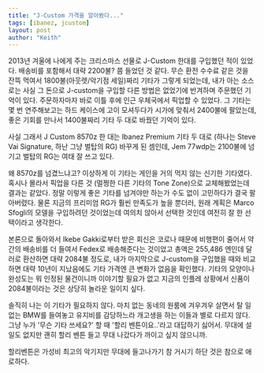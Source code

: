```yaml
---
title: "J-Custom 가격을 알아봤다..."
tags: [ibanez, jcustom]
layout: post
author: "Keith"
---
```


2013년 겨울에 나에게 주는 크리스마스 선물로 J-Custom 한대를 구입했던 적이 있었다. 배송비를 포함해서 대략 2200불? 쯤 들었던 것 같다. 무슨 환전 수수료 같은 것을 잔뜩 먹여서 1800불(아웃렛/악기점 세일)짜리 기타가 그렇게 되었는데, 내가 아는 소스로는 사실 그 돈으로 J-custom을 구입할 다른 방법은 없었기에 반겨하며 주문했던 기억이 있다. 주문하자마자 바로 이틀 후에 인근 우체국에서 픽업할 수 있었다. 그 기타는 몇 번 연주해보고는 하드 케이스에 고이 모셔두다가 시가에 맞춰서 2400불에 팔았는데, 좋은 기회를 만나서 1400불짜리 기타 두 대로 바꿨던 기억이 있다.

사실 그래서 J Custom 8570z 한 대는 Ibanez Premium 기타 두 대로 (하나는 Steve Vai Signature, 하난 그냥 벌탑의 RG) 바꾸게 된 셈인데, Jem 77wdp는 2100불에 넘기고 벌탑의 RG는 여태 잘 쓰고 있다. 

왜 8570z를 넘겼느냐고? 이상하게 이 기타는 게인을 거의 먹지 않는 신기한 기타였다. 혹시나 몰라서 픽업을 다른 것 (멀쩡한 다른 기타의 Tone Zone)으로 교체해봤었는데 결과는 같았다. 정말 이렇게 좋은 기타를 넘겨야만 하는가 수도 없이 고민하다가 결국 팔아버렸다. 물론 지금의 프리미엄 RG가 훨씬 만족도가 높을 뿐더러, 원래 계획은 Marco Sfogli의 모델을 구입하려던 것이었는데 여의치 않아서 선택한 것인데 여전히 잘 한 선택이라고 생각한다.

본론으로 돌아와서 Ikebe Gakki로부터 받은 회신은 코로나 때문에 비행편이 줄어서 약간의 배송비를 더 들여서 Fedex로 배송해준다는 것이었고 총액은 255,486 엔인데 달러로 환산하면 대략 2084불 정도로, 내가 마지막으로 J-custom을 구입했을 때와 비교하면 대략 10년이 지났음에도 기타 가격엔 큰 변화가 없음을 확인했다. 기타의 모양이나 완성도는 뭐 인정된 물건이니까 이야기할 필요가 없고 지금의 인플레 상황에서 신품이 2084불이라는 것은 상당히 놀라운 일이지 싶다.

솔직히 나는 이 기타가 필요하지 않다. 마치 없는 동네의 원룸에 겨우겨우 살면서 탈 일 없는 BMW를 들여놓고 유지비를 감당하느라 개고생을 하는 이들과 별로 다르지 않다. 그냥 누가 '무슨 기타 쓰세요?' 할 때 '할리 벤튼이요..'라고 대답하기 싫어서. 무대에 설 일도 없지만 괜히 할리 벤튼 들고 무대 나갔다가 까이고 싶지 않으니까. 

할리벤튼은 가성비 최고의 악기지만 무대에 들고나가기 참 거시기 하단 것은 참으로 애로하다.